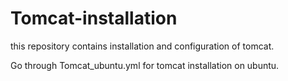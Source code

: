 # Tomcat-installation
this repository contains installation and configuration of tomcat.

Go through Tomcat_ubuntu.yml for tomcat installation on ubuntu.

